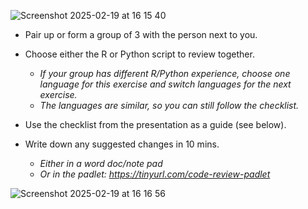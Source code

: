 ![Screenshot 2025-02-19 at 16 15 40](https://github.com/user-attachments/assets/303b1787-6f85-4e89-a966-6d2bbfb938ae)

* Pair up or form a group of 3 with the person next to you.

* Choose either the R or Python script to review together.
  * *If your group has different R/Python experience, choose one language for this exercise and switch languages for the next exercise.*
  * *The languages are similar, so you can still follow the checklist.*

* Use the checklist from the presentation as a guide (see below).

* Write down any suggested changes in 10 mins.
  * *Either in a word doc/note pad*
  * *Or in the padlet: https://tinyurl.com/code-review-padlet*

![Screenshot 2025-02-19 at 16 16 56](https://github.com/user-attachments/assets/36f3ef2e-c4e8-4f5e-a55e-0f1f88667389)
